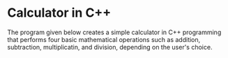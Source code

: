 # Calculator in C++
The program given below creates a simple calculator in C++ programming that performs four basic mathematical operations such as addition, subtraction, multiplicatin, and division, depending on the user's choice.
